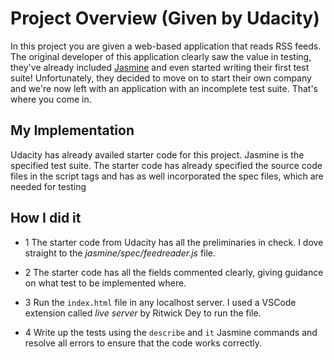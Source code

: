 # Project Overview (Given by Udacity)

In this project you are given a web-based application that reads RSS feeds. The original developer of this application clearly saw the value in testing, they've already included [Jasmine](http://jasmine.github.io/) and even started writing their first test suite! Unfortunately, they decided to move on to start their own company and we're now left with an application with an incomplete test suite. That's where you come in.




## My Implementation

Udacity has already availed starter code for this project. Jasmine is the specified test suite.
The starter code has already specified the source code files in the script tags and has as well
incorporated the spec files, which are needed for testing


## How I did it

* 1 The starter code from Udacity has all the preliminaries in check. I dove straight to the 
    *jasmine/spec/feedreader.js* file.

* 2 The starter code has all the fields commented clearly, giving guidance on what test to be
    implemented where.

* 3 Run the `index.html` file in any localhost server. I used a VSCode extension called 
    *live server* by Ritwick Dey to run the file.

* 4 Write up the tests using the `describe` and `it` Jasmine commands and resolve all errors
    to ensure that the code works correctly.


